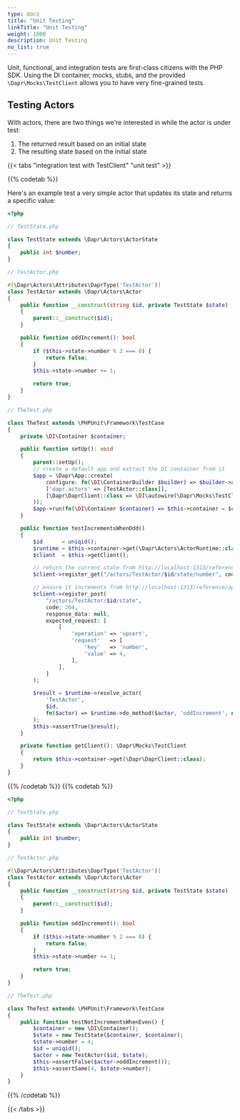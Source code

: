 ```yaml
---
type: docs
title: "Unit Testing"
linkTitle: "Unit Testing"
weight: 1000
description: Unit Testing
no_list: true
---
```


Unit, functional, and integration tests are first-class citizens with the PHP SDK. Using the DI container, mocks, stubs,
and the provided `\Dapr\Mocks\TestClient` allows you to have very fine-grained tests.

## Testing Actors

With actors, there are two things we're interested in while the actor is under test:

1. The returned result based on an initial state
2. The resulting state based on the initial state

{{< tabs "integration test with TestClient" "unit test" >}}

{{% codetab %}}

Here's an example test a very simple actor that updates its state and returns a specific value:

```php
<?php

// TestState.php

class TestState extends \Dapr\Actors\ActorState
{
    public int $number;
}

// TestActor.php

#[\Dapr\Actors\Attributes\DaprType('TestActor')]
class TestActor extends \Dapr\Actors\Actor
{
    public function __construct(string $id, private TestState $state)
    {
        parent::__construct($id);
    }

    public function oddIncrement(): bool
    {
        if ($this->state->number % 2 === 0) {
            return false;
        }
        $this->state->number += 1;

        return true;
    }
}

// TheTest.php

class TheTest extends \PHPUnit\Framework\TestCase
{
    private \DI\Container $container;

    public function setUp(): void
    {
        parent::setUp();
        // create a default app and extract the DI container from it
        $app = \Dapr\App::create(
            configure: fn(\DI\ContainerBuilder $builder) => $builder->addDefinitions(
            ['dapr.actors' => [TestActor::class]],
            [\Dapr\DaprClient::class => \DI\autowire(\Dapr\Mocks\TestClient::class)]
        ));
        $app->run(fn(\DI\Container $container) => $this->container = $container);
    }

    public function testIncrementsWhenOdd()
    {
        $id      = uniqid();
        $runtime = $this->container->get(\Dapr\Actors\ActorRuntime::class);
        $client  = $this->getClient();

        // return the current state from http://localhost:1313/reference/api/actors_api/
        $client->register_get("/actors/TestActor/$id/state/number", code: 200, data: 3);

        // ensure it increments from http://localhost:1313/reference/api/actors_api/
        $client->register_post(
            "/actors/TestActor/$id/state",
            code: 204,
            response_data: null,
            expected_request: [
                [
                    'operation' => 'upsert',
                    'request'   => [
                        'key'   => 'number',
                        'value' => 4,
                    ],
                ],
            ]
        );

        $result = $runtime->resolve_actor(
            'TestActor',
            $id,
            fn($actor) => $runtime->do_method($actor, 'oddIncrement', null)
        );
        $this->assertTrue($result);
    }

    private function getClient(): \Dapr\Mocks\TestClient
    {
        return $this->container->get(\Dapr\DaprClient::class);
    }
}
```

{{% /codetab %}}
{{% codetab %}}

```php
<?php

// TestState.php

class TestState extends \Dapr\Actors\ActorState
{
    public int $number;
}

// TestActor.php

#[\Dapr\Actors\Attributes\DaprType('TestActor')]
class TestActor extends \Dapr\Actors\Actor
{
    public function __construct(string $id, private TestState $state)
    {
        parent::__construct($id);
    }

    public function oddIncrement(): bool
    {
        if ($this->state->number % 2 === 0) {
            return false;
        }
        $this->state->number += 1;

        return true;
    }
}

// TheTest.php

class TheTest extends \PHPUnit\Framework\TestCase
{
    public function testNotIncrementsWhenEven() {
        $container = new \DI\Container();
        $state = new TestState($container, $container);
        $state->number = 4;
        $id = uniqid();
        $actor = new TestActor($id, $state);
        $this->assertFalse($actor->oddIncrement());
        $this->assertSame(4, $state->number);
    }
}
```

{{% /codetab %}}

{{< /tabs >}}

